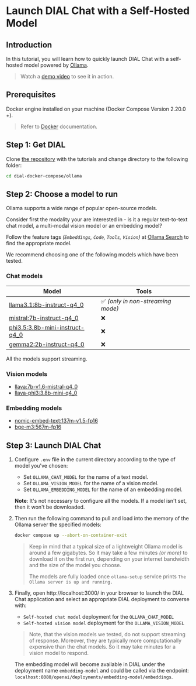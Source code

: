 # Launch DIAL Chat with a Self-Hosted Model

## Introduction

In this tutorial, you will learn how to quickly launch DIAL Chat with a self-hosted model powered by [Ollama](https://ollama.com/).

> Watch a [demo video](/docs/video%20demos/3.Developers/Deployment/4.deploy-ollama.md) to see it in action.

## Prerequisites

Docker engine installed on your machine (Docker Compose Version 2.20.0 +).

> Refer to [Docker](https://docs.docker.com/desktop/) documentation.

## Step 1: Get DIAL

Clone [the repository](https://github.com/epam/ai-dial/) with the tutorials and change directory to the following folder:

```sh
cd dial-docker-compose/ollama
```

## Step 2: Choose a model to run

Ollama supports a wide range of popular open-source models.

Consider first the modality your are interested in - is it a regular text-to-text chat model, a multi-modal vision model or an embedding model?

Follow the feature tags _(`Embeddings`, `Code`, `Tools`, `Vision`)_ at [Ollama Search](https://ollama.com/search) to find the appropriate model.

We recommend choosing one of the following models which have been tested.

### Chat models

|Model|Tools|
|----|----|
|[llama3.1:8b-instruct-q4_0](https://ollama.com/library/llama3.1:8b-instruct-q4_0)|✅ *(only in non-streaming mode)*|
|[mistral:7b-instruct-q4_0](https://ollama.com/library/mistral:7b-instruct-q4_0)|❌|
|[phi3.5:3.8b-mini-instruct-q4_0](https://ollama.com/library/phi3.5:3.8b-mini-instruct-q4_0)|❌|
|[gemma2:2b-instruct-q4_0](https://ollama.com/library/gemma2:2b-instruct-q4_0)|❌|

All the models support streaming.

### Vision models

* [llava:7b-v1.6-mistral-q4_0](https://ollama.com/library/llava:7b-v1.6-mistral-q4_0)
* [llava-phi3:3.8b-mini-q4_0](https://ollama.com/library/llava-phi3:3.8b-mini-q4_0)

### Embedding models

* [nomic-embed-text:137m-v1.5-fp16](https://ollama.com/library/nomic-embed-text:137m-v1.5-fp16)
* [bge-m3:567m-fp16](https://ollama.com/library/bge-m3:567m-fp16)

## Step 3: Launch DIAL Chat

1. Configure `.env` file in the current directory according to the type of model you've chosen:

    * Set `OLLAMA_CHAT_MODEL` for the name of a text model.
    * Set `OLLAMA_VISION_MODEL` for the name of a vision model.
    * Set `OLLAMA_EMBEDDING_MODEL` for the name of an embedding model.

    **Note**: It's not necessary to configure all the models. If a model isn't set, then it won't be downloaded.

2. Then run the following command to pull and load into the memory of the Ollama server the specified models:

    ```sh
    docker compose up --abort-on-container-exit
    ```

    > Keep in mind that a typical size of a lightweight Ollama model is around a few gigabytes. So it may take a few minutes _(or more)_ to download it on the first run, depending on your internet bandwidth and the size of the model you choose.
    >
    > The models are fully loaded once `ollama-setup` service prints `The Ollama server is up and running.`

3. Finally, open http://localhost:3000/ in your browser to launch the DIAL Chat application and select an appropriate DIAL deployment to converse with:

    * `Self-hosted chat model` deployment for the `OLLAMA_CHAT_MODEL`
    * `Self-hosted vision model` deployment for the `OLLAMA_VISION_MODEL`

    > Note, that the vision models we tested, do not support streaming of response. Moreover, they are typically more computationally expensive than the chat models. So it may take minutes for a vision model to respond.

    The embedding model will become available in DIAL under the deployment name `embedding-model` and could be called via the endpoint: `localhost:8080/openai/deployments/embedding-model/embeddings`.

